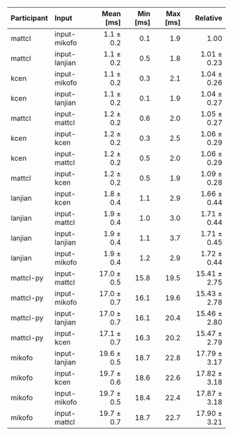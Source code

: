 | Participant | Input | Mean [ms] | Min [ms] | Max [ms] | Relative |
|:---|:---|---:|---:|---:|---:|
| mattcl | input-mikofo | 1.1 ± 0.2 | 0.1 | 1.9 | 1.00 |
| mattcl | input-lanjian | 1.1 ± 0.2 | 0.5 | 1.8 | 1.01 ± 0.23 |
| kcen | input-mikofo | 1.1 ± 0.2 | 0.3 | 2.1 | 1.04 ± 0.26 |
| kcen | input-lanjian | 1.1 ± 0.2 | 0.1 | 1.9 | 1.04 ± 0.27 |
| mattcl | input-mattcl | 1.2 ± 0.2 | 0.6 | 2.0 | 1.05 ± 0.27 |
| kcen | input-kcen | 1.2 ± 0.2 | 0.3 | 2.5 | 1.06 ± 0.29 |
| kcen | input-mattcl | 1.2 ± 0.2 | 0.5 | 2.0 | 1.06 ± 0.29 |
| mattcl | input-kcen | 1.2 ± 0.2 | 0.5 | 1.9 | 1.09 ± 0.28 |
| lanjian | input-kcen | 1.8 ± 0.4 | 1.1 | 2.9 | 1.66 ± 0.44 |
| lanjian | input-mattcl | 1.9 ± 0.4 | 1.0 | 3.0 | 1.71 ± 0.44 |
| lanjian | input-lanjian | 1.9 ± 0.4 | 1.1 | 3.7 | 1.71 ± 0.45 |
| lanjian | input-mikofo | 1.9 ± 0.4 | 1.2 | 2.9 | 1.72 ± 0.44 |
| mattcl-py | input-mattcl | 17.0 ± 0.5 | 15.8 | 19.5 | 15.41 ± 2.75 |
| mattcl-py | input-mikofo | 17.0 ± 0.7 | 16.1 | 19.6 | 15.43 ± 2.78 |
| mattcl-py | input-lanjian | 17.0 ± 0.7 | 16.1 | 20.4 | 15.46 ± 2.80 |
| mattcl-py | input-kcen | 17.1 ± 0.7 | 16.3 | 20.2 | 15.47 ± 2.79 |
| mikofo | input-lanjian | 19.6 ± 0.5 | 18.7 | 22.8 | 17.79 ± 3.17 |
| mikofo | input-kcen | 19.7 ± 0.6 | 18.6 | 22.6 | 17.82 ± 3.18 |
| mikofo | input-mikofo | 19.7 ± 0.5 | 18.4 | 22.4 | 17.87 ± 3.18 |
| mikofo | input-mattcl | 19.7 ± 0.7 | 18.7 | 22.7 | 17.90 ± 3.21 |

